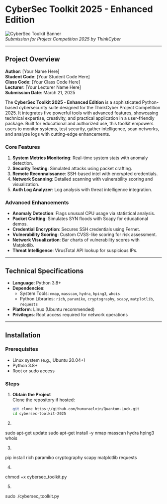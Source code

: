 # CyberSec Toolkit 2025 - Enhanced Edition

![CyberSec Toolkit Banner](https://via.placeholder.com/800x200.png?text=CyberSec+Toolkit+2025)  
*Submission for Project Competition 2025 by ThinkCyber*

---

## Project Overview

**Author**: [Your Name Here]  
**Student Code**: [Your Student Code Here]  
**Class Code**: [Your Class Code Here]  
**Lecturer**: [Your Lecturer Name Here]  
**Submission Date**: March 21, 2025  

The **CyberSec Toolkit 2025 - Enhanced Edition** is a sophisticated Python-based cybersecurity suite designed for the ThinkCyber Project Competition 2025. It integrates five powerful tools with advanced features, showcasing technical expertise, creativity, and practical application in a user-friendly package. Built for educational and authorized use, this toolkit empowers users to monitor systems, test security, gather intelligence, scan networks, and analyze logs with cutting-edge enhancements.

### Core Features
1. **System Metrics Monitoring**: Real-time system stats with anomaly detection.
2. **Security Testing**: Simulated attacks using packet crafting.
3. **Remote Reconnaissance**: SSH-based intel with encrypted credentials.
4. **Network Scanning**: Detailed scanning with vulnerability scoring and visualization.
5. **Auth Log Analyzer**: Log analysis with threat intelligence integration.

### Advanced Enhancements
- **Anomaly Detection**: Flags unusual CPU usage via statistical analysis.
- **Packet Crafting**: Simulates SYN floods with Scapy for educational demos.
- **Credential Encryption**: Secures SSH credentials using Fernet.
- **Vulnerability Scoring**: Custom CVSS-like scoring for risk assessment.
- **Network Visualization**: Bar charts of vulnerability scores with Matplotlib.
- **Threat Intelligence**: VirusTotal API lookup for suspicious IPs.

---

## Technical Specifications

- **Language**: Python 3.8+
- **Dependencies**:
  - System Tools: `nmap`, `masscan`, `hydra`, `hping3`, `whois`
  - Python Libraries: `rich`, `paramiko`, `cryptography`, `scapy`, `matplotlib`, `requests`
- **Platform**: Linux (Ubuntu recommended)
- **Privileges**: Root access required for network operations

---

## Installation

### Prerequisites
- Linux system (e.g., Ubuntu 20.04+)
- Python 3.8+
- Root or sudo access

### Steps

1. **Obtain the Project**  
   Clone the repository if hosted:
   ```bash
   git clone https://github.com/humuraelvin/Quantum-Lock.git
   cd cybersec-toolkit-2025

2.

sudo apt-get update
sudo apt-get install -y nmap masscan hydra hping3 whois

3.

pip install rich paramiko cryptography scapy matplotlib requests

4. 

chmod +x cybersec_toolkit.py

5.

sudo ./cybersec_toolkit.py
